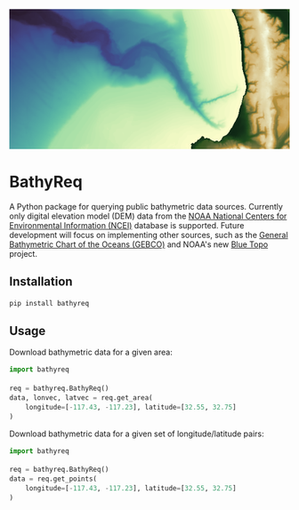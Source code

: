 <div align="center"> <img src="docs/docs/assets/banner.png"> </div>

# BathyReq
A Python package for querying public bathymetric data sources.
Currently only digital elevation model (DEM) data from the [NOAA National Centers for Environmental Information (NCEI)](https://www.ncei.noaa.gov/) database is supported.
Future development will focus on implementing other sources, such as the [General Bathymetric Chart of the Oceans (GEBCO)](https://www.gebco.net) and NOAA's new [Blue Topo](https://nauticalcharts.noaa.gov/data/bluetopo.html) project.

## Installation
```bash
pip install bathyreq
```

## Usage

Download bathymetric data for a given area:
```python
import bathyreq

req = bathyreq.BathyReq()
data, lonvec, latvec = req.get_area(
    longitude=[-117.43, -117.23], latitude=[32.55, 32.75]
)
```

Download bathymetric data for a given set of longitude/latitude pairs:
```python
import bathyreq

req = bathyreq.BathyReq()
data = req.get_points(
    longitude=[-117.43, -117.23], latitude=[32.55, 32.75]
)
```
